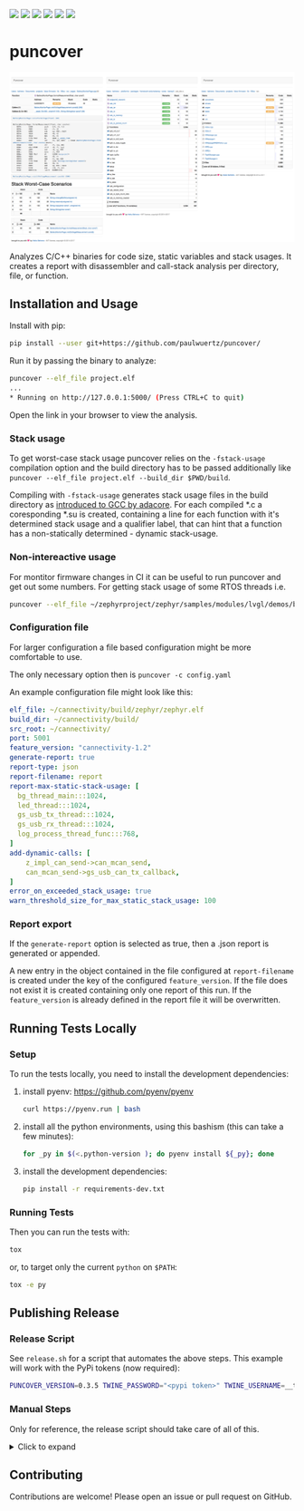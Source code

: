 [![](https://img.shields.io/badge/GitHub-HBehrens/puncover-8da0cb?style=flat-square&logo=github)](https://github.com/HBehrens/puncover)
[![](https://img.shields.io/github/actions/workflow/status/HBehrens/puncover/ci.yml?style=flat-square&branch=master)](https://github.com/HBehrens/puncover/actions?query=branch%3Amaster+)
[![](https://img.shields.io/codecov/c/github/HBehrens/puncover/master?style=flat-square)](https://codecov.io/gh/HBehrens/puncover)
[![](https://img.shields.io/pypi/v/puncover?style=flat-square)](https://pypi.org/project/puncover)
[![](https://img.shields.io/pypi/pyversions/puncover?style=flat-square)](https://pypi.org/project/puncover)
[![](https://img.shields.io/github/license/HBehrens/puncover?color=blue&style=flat-square)](https://github.com/HBehrens/puncover)

# puncover

![](https://raw.githubusercontent.com/HBehrens/puncover/master/images/overview.png)

Analyzes C/C++ binaries for code size, static variables and stack usages. It
creates a report with disassembler and call-stack analysis per directory, file,
or function.

## Installation and Usage

Install with pip:

```bash
pip install --user git+https://github.com/paulwuertz/puncover/
```

Run it by passing the binary to analyze:

```bash
puncover --elf_file project.elf
...
* Running on http://127.0.0.1:5000/ (Press CTRL+C to quit)
```

Open the link in your browser to view the analysis.

### Stack usage

To get worst-case stack usage puncover relies on the `-fstack-usage` compilation option and the build directory has to be passed additionally like `puncover --elf_file project.elf --build_dir $PWD/build`.

Compiling with `-fstack-usage` generates stack usage files in the build directory as [introduced to GCC by adacore](https://www.adacore.com/uploads/techPapers/Stack_Analysis.pdf). For each compiled *.c a coresponding *.su is created, containing a line for each function with it's determined stack usage and a qualifier label, that can hint that a function has a non-statically determined - dynamic stack-usage.

### Non-intereactive usage

For montitor firmware changes in CI it can be useful to run puncover and get out some numbers. For getting stack usage of some RTOS threads i.e.

```bash
puncover --elf_file ~/zephyrproject/zephyr/samples/modules/lvgl/demos/build/zephyr/zephyr.elf --build_dir ~/zephyrproject/zephyr/samples/modules/lvgl/demos/build/ --generate-report --report-max-static-stack-usage ready_thread --report-max-static-stack-usage shell_thread --report-max-static-stack-usage main --report-max-static-stack-usage unready_thread --report-max-static-stack-usage bg_thread_main --no-interactive
```

### Configuration file

For larger configuration a file based configuration might be more comfortable to use.

The only necessary option then is `puncover -c config.yaml`

An example configuration file might look like this:

```yaml
elf_file: ~/cannectivity/build/zephyr/zephyr.elf
build_dir: ~/cannectivity/build/
src_root: ~/cannectivity/
port: 5001
feature_version: "cannectivity-1.2"
generate-report: true
report-type: json
report-filename: report
report-max-static-stack-usage: [
  bg_thread_main:::1024,
  led_thread:::1024,
  gs_usb_tx_thread:::1024,
  gs_usb_rx_thread:::1024,
  log_process_thread_func:::768,
]
add-dynamic-calls: [
    z_impl_can_send->can_mcan_send,
    can_mcan_send->gs_usb_can_tx_callback,
]
error_on_exceeded_stack_usage: true
warn_threshold_size_for_max_static_stack_usage: 100
```

### Report export

If the `generate-report` option is selected as true, then a .json report is generated or appended.

A new entry in the object contained in the file configured at `report-filename` is created under the key of the configured `feature_version`. If the file does not exist it is created containing only one report of this run. If the `feature_version` is already defined in the report file it will be overwritten.

## Running Tests Locally

### Setup

To run the tests locally, you need to install the development dependencies:

1. install pyenv: https://github.com/pyenv/pyenv

   ```bash
   curl https://pyenv.run | bash
   ```

2. install all the python environments, using this bashism (this can take a few
   minutes):

   ```bash
   for _py in $(<.python-version ); do pyenv install ${_py}; done
   ```

3. install the development dependencies:

   ```bash
   pip install -r requirements-dev.txt
   ```

### Running Tests

Then you can run the tests with:

```bash
tox
```

or, to target only the current `python` on `$PATH`:

```bash
tox -e py
```

## Publishing Release

### Release Script

See `release.sh` for a script that automates the above steps. This example will
work with the PyPi tokens (now required):

```bash
PUNCOVER_VERSION=0.3.5 TWINE_PASSWORD="<pypi token>" TWINE_USERNAME=__token__ ./release.sh
```

### Manual Steps

Only for reference, the release script should take care of all of this.

<details><summary>Click to expand</summary>

1. Update the version in `puncover/__version__.py`.
2. Commit the version update:

   ```bash
   git add . && git commit -m "Bump version to x.y.z"
   ```

3. Create an annotated tag:

   ```bash
   git tag -a {-m=,}x.y.z
   ```

4. Push the commit and tag:

   ```bash
   git push && git push --tags
   ```

5. Either wait for the GitHub Action to complete and download the release
   artifact for uploading: https://github.com/HBehrens/puncover/actions OR Build
   the package locally: `python setup.py sdist bdist_wheel`

6. Upload the package to PyPI:

   ```bash
   twine upload dist/*
   ```

7. Create GitHub releases:

   - `gh release create --generate-notes x.y.z`
   - attach the artifacts to the release too: `gh release upload x.y.z dist/*`

</details>

## Contributing

Contributions are welcome! Please open an issue or pull request on GitHub.

